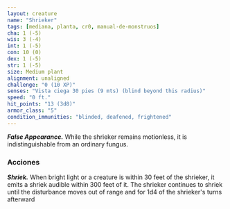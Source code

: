 ```yaml
---
layout: creature
name: "Shrieker"
tags: [mediana, planta, cr0, manual-de-monstruos]
cha: 1 (-5)
wis: 3 (-4)
int: 1 (-5)
con: 10 (0)
dex: 1 (-5)
str: 1 (-5)
size: Medium plant
alignment: unaligned
challenge: "0 (10 XP)"
senses: "Vista ciega 30 pies (9 mts) (blind beyond this radius)"
speed: "0 ft."
hit_points: "13 (3d8)"
armor_class: "5"
condition_immunities: "blinded, deafened, frightened"
---
```


***False Appearance.*** While the shrieker remains motionless, it is indistinguishable from an ordinary fungus.

### Acciones

***Shriek.*** When bright light or a creature is within 30 feet of the shrieker, it emits a shriek audible within 300 feet of it. The shrieker continues to shriek until the disturbance moves out of range and for 1d4 of the shrieker's turns afterward